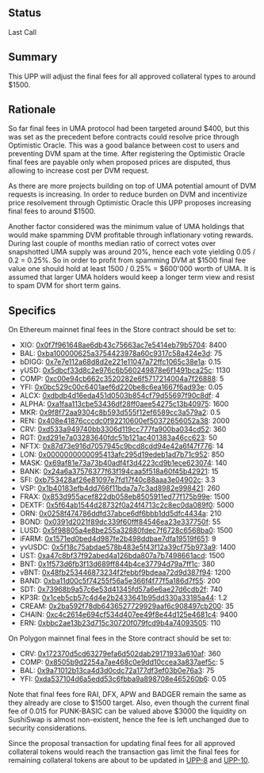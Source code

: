 ## Status

Last Call

## Summary

This UPP will adjust the final fees for all approved collateral types to around $1500.

## Rationale

So far final fees in UMA protocol had been targeted around $400, but this was set as the precedent before contracts could resolve price through Optimistic Oracle. This was a good balance between cost to users and preventing DVM spam at the time. After registering the Optimistic Oracle final fees are payable only when proposed prices are disputed, thus allowing to increase cost per DVM request.

As there are more projects building on top of UMA potential amount of DVM requests is increasing. In order to reduce burden on DVM and incentivize price resolvement through Optimistic Oracle this UPP proposes increasing final fees to around $1500.

Another factor considered was the minimum value of UMA holdings that would make spamming DVM profitable through inflationary voting rewards. During last couple of months median ratio of correct votes over snapshotted UMA supply was around 20%, hence each vote yielding 0.05 / 0.2 = 0.25%. So in order to profit from spamming DVM at $1500 final fee value one should hold at least 1500 / 0.25% = $600'000 worth of UMA. It is assumed that larger UMA holders would keep a longer term view and resist to spam DVM for short term gains.

## Specifics

On Ethereum mainnet final fees in the Store contract should be set to:
* XIO: [0x0f7f961648ae6db43c75663ac7e5414eb79b5704](https://etherscan.io/address/0x0f7f961648ae6db43c75663ac7e5414eb79b5704): 8400
* BAL: [0xba100000625a3754423978a60c9317c58a424e3d](https://etherscan.io/address/0xba100000625a3754423978a60c9317c58a424e3d): 75
* bDIGG: [0x7e7e112a68d8d2e221e11047a72ffc1065c38e1a](https://etherscan.io/address/0x7e7e112a68d8d2e221e11047a72ffc1065c38e1a): 0.15
* yUSD: [0x5dbcf33d8c2e976c6b560249878e6f1491bca25c](https://etherscan.io/address/0x5dbcf33d8c2e976c6b560249878e6f1491bca25c): 1130
* COMP: [0xc00e94cb662c3520282e6f5717214004a7f26888](https://etherscan.io/address/0xc00e94cb662c3520282e6f5717214004a7f26888): 5
* YFI: [0x0bc529c00c6401aef6d220be8c6ea1667f6ad93e](https://etherscan.io/address/0x0bc529c00c6401aef6d220be8c6ea1667f6ad93e): 0.05
* ALCX: [0xdbdb4d16eda451d0503b854cf79d55697f90c8df](https://etherscan.io/address/0xdbdb4d16eda451d0503b854cf79d55697f90c8df): 4
* ALPHA: [0xa1faa113cbe53436df28ff0aee54275c13b40975](https://etherscan.io/address/0xa1faa113cbe53436df28ff0aee54275c13b40975): 1600
* MKR: [0x9f8f72aa9304c8b593d555f12ef6589cc3a579a2](https://etherscan.io/address/0x9f8f72aa9304c8b593d555f12ef6589cc3a579a2): 0.5
* REN: [0x408e41876cccdc0f92210600ef50372656052a38](https://etherscan.io/address/0x408e41876cccdc0f92210600ef50372656052a38): 2000
* CRV: [0xd533a949740bb3306d119cc777fa900ba034cd52](https://etherscan.io/address/0xd533a949740bb3306d119cc777fa900ba034cd52): 360
* RGT: [0xd291e7a03283640fdc51b121ac401383a46cc623](https://etherscan.io/address/0xd291e7a03283640fdc51b121ac401383a46cc623): 50
* NFTX: [0x87d73e916d7057945c9bcd8cdd94e42a6f47f776](https://etherscan.io/address/0x87d73e916d7057945c9bcd8cdd94e42a6f47f776): 14
* LON: [0x0000000000095413afc295d19edeb1ad7b71c952](https://etherscan.io/address/0x0000000000095413afc295d19edeb1ad7b71c952): 850
* MASK: [0x69af81e73a73b40adf4f3d4223cd9b1ece623074](https://etherscan.io/address/0x69af81e73a73b40adf4f3d4223cd9b1ece623074): 140
* BANK: [0x24a6a37576377f63f194caa5f518a60f45b42921](https://etherscan.io/address/0x24a6a37576377f63f194caa5f518a60f45b42921): 15
* SFI: [0xb753428af26e81097e7fd17f40c88aaa3e04902c](https://etherscan.io/address/0xb753428af26e81097e7fd17f40c88aaa3e04902c): 3.3
* VSP: [0x1b40183efb4dd766f11bda7a7c3ad8982e998421](https://etherscan.io/address/0x1b40183efb4dd766f11bda7a7c3ad8982e998421): 260
* FRAX: [0x853d955acef822db058eb8505911ed77f175b99e](https://etherscan.io/address/0x853d955acef822db058eb8505911ed77f175b99e): 1500
* DEXTF: [0x5f64ab1544d28732f0a24f4713c2c8ec0da089f0](https://etherscan.io/address/0x5f64ab1544d28732f0a24f4713c2c8ec0da089f0): 5000
* ORN: [0x0258f474786ddfd37abce6df6bbb1dd5dfc4434a](https://etherscan.io/address/0x0258f474786ddfd37abce6df6bbb1dd5dfc4434a): 210
* BOND: [0x0391d2021f89dc339f60fff84546ea23e337750f](https://etherscan.io/address/0x0391d2021f89dc339f60fff84546ea23e337750f): 55
* LUSD: [0x5f98805a4e8be255a32880fdec7f6728c6568ba0](https://etherscan.io/address/0x5f98805a4e8be255a32880fdec7f6728c6568ba0): 1500
* iFARM: [0x1571ed0bed4d987fe2b498ddbae7dfa19519f651](https://etherscan.io/address/0x1571ed0bed4d987fe2b498ddbae7dfa19519f651): 9
* yvUSDC: [0x5f18c75abdae578b483e5f43f12a39cf75b973a9](https://etherscan.io/address/0x5f18c75abdae578b483e5f43f12a39cf75b973a9): 1400
* UST: [0xa47c8bf37f92abed4a126bda807a7b7498661acd](https://etherscan.io/address/0xa47c8bf37f92abed4a126bda807a7b7498661acd): 1500
* BNT: [0x1f573d6fb3f13d689ff844b4ce37794d79a7ff1c](https://etherscan.io/address/0x1f573d6fb3f13d689ff844b4ce37794d79a7ff1c): 380
* vBNT: [0x48fb253446873234f2febbf9bdeaa72d9d387f94](https://etherscan.io/address/0x48fb253446873234f2febbf9bdeaa72d9d387f94): 1200
* BAND: [0xba11d00c5f74255f56a5e366f4f77f5a186d7f55](https://etherscan.io/address/0xba11d00c5f74255f56a5e366f4f77f5a186d7f55): 200
* SDT: [0x73968b9a57c6e53d41345fd57a6e6ae27d6cdb2f](https://etherscan.io/address/0x73968b9a57c6e53d41345fd57a6e6ae27d6cdb2f): 740
* KP3R: [0x1ceb5cb57c4d4e2b2433641b95dd330a33185a44](https://etherscan.io/address/0x1ceb5cb57c4d4e2b2433641b95dd330a33185a44): 1.2
* CREAM: [0x2ba592f78db6436527729929aaf6c908497cb200](https://etherscan.io/address/0x2ba592f78db6436527729929aaf6c908497cb200): 35
* CHAIN: [0xc4c2614e694cf534d407ee49f8e44d125e4681c4](https://etherscan.io/address/0xc4c2614e694cf534d407ee49f8e44d125e4681c4): 9400
* ERN: [0xbbc2ae13b23d715c30720f079fcd9b4a74093505](https://etherscan.io/address/0xbbc2ae13b23d715c30720f079fcd9b4a74093505): 110

On Polygon mainnet final fees in the Store contract should be set to:

* CRV: [0x172370d5cd63279efa6d502dab29171933a610af](https://polygonscan.com/address/0x172370d5cd63279efa6d502dab29171933a610af): 360
* COMP: [0x8505b9d2254a7ae468c0e9dd10ccea3a837aef5c](https://polygonscan.com/address/0x8505b9d2254a7ae468c0e9dd10ccea3a837aef5c): 5
* BAL: [0x9a71012b13ca4d3d0cdc72a177df3ef03b0e76a3](https://polygonscan.com/address/0x9a71012b13ca4d3d0cdc72a177df3ef03b0e76a3): 75
* YFI: [0xda537104d6a5edd53c6fbba9a898708e465260b6](https://polygonscan.com/address/0xda537104d6a5edd53c6fbba9a898708e465260b6): 0.05

Note that final fees fore RAI, DFX, APW and BADGER remain the same as they already are close to $1500 target. Also, even though the current final fee of 0.015 for PUNK-BASIC can be valued above $3000 the liquidity on SushiSwap is almost non-existent, hence the fee is left unchanged due to security considerations.

Since the proposal transaction for updating final fees for all approved collateral tokens would reach the transaction gas limit the final fees for remaining collateral tokens are about to be updated in [UPP-8](https://github.com/UMAprotocol/UMIPs/blob/master/UPPs/upp-8.md) and [UPP-10](https://github.com/UMAprotocol/UMIPs/blob/master/UPPs/upp-10.md).
